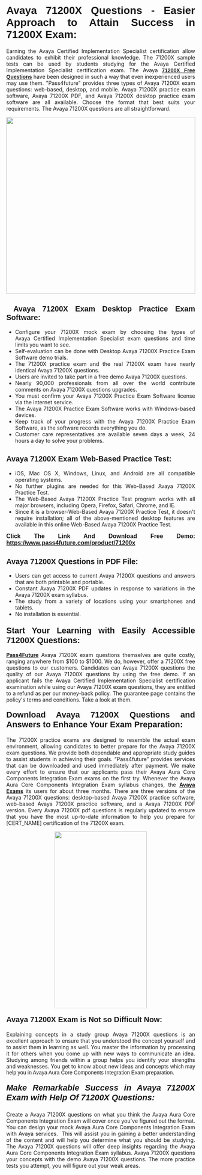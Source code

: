 <h1 style="text-align: justify;"><span style="font-family:Tahoma,Geneva,sans-serif;"><strong>Avaya 71200X Questions - Easier Approach to Attain Success in 71200X Exam:</strong></span></h1>

<p style="text-align: justify;">Earning the Avaya Certified Implementation Specialist certification allow candidates to exhibit their professional knowledge. The 71200X sample tests can be used by students studying for the Avaya Certified Implementation Specialist certification exam. The Avaya <a href="https://www.pass4future.com/questions/avaya/71200x" target="_blank"><span style="font-family:Tahoma,Geneva,sans-serif;"><strong>71200X Free Questions</strong></span></a> have been designed in such a way that even inexperienced users may use them. "Pass4future" provides three types of Avaya 71200X exam questions: web-based, desktop, and mobile. Avaya 71200X practice exam software, Avaya 71200X PDF, and Avaya 71200X desktop practice exam software are all available. Choose the format that best suits your requirements. The Avaya 71200X questions are all straightforward.</p>

<p style="text-align: justify;"><a href="https://www.pass4future.com/product/71200x" target="_blank"><img alt="" src="https://lh3.googleusercontent.com/pw/AM-JKLU5_aushiRQbaoUdVonD_1om6esFnUm_j21jdeI1V3aesz_ETcO2Y8QVj0ZamD1vJ__MzXKNoh3XzzrDTXgudBuMwEatvdphNwcixeZDIncATvFdVanIchOfqVuIJHbWkG03KYMH2pwXnb7WaAnvI3g=w1366-h490-no?authuser=0" style="width: 100%; height: 470px;" /></a></p>

<h2 style="text-align: justify;"><strong><span style="font-family:Tahoma,Geneva,sans-serif;"><span style="font-size:20px;"> Avaya 71200X Exam Desktop Practice Exam Software:</span></span></strong></h2>

<ul>
	<li style="text-align: justify;">Configure your 71200X mock exam by choosing the types of Avaya Certified Implementation Specialist exam questions and time limits you want to see.</li>
	<li style="text-align: justify;">Self-evaluation can be done with Desktop Avaya 71200X Practice Exam Software demo trials.</li>
	<li style="text-align: justify;">The 71200X practice exam and the real 71200X exam have nearly identical Avaya 71200X questions.</li>
	<li style="text-align: justify;">Users are invited to take part in a free demo Avaya 71200X questions.</li>
	<li style="text-align: justify;">Nearly 90,000 professionals from all over the world contribute comments on Avaya 71200X questions upgrades.</li>
	<li style="text-align: justify;">You must confirm your Avaya 71200X Practice Exam Software license via the internet service.</li>
	<li style="text-align: justify;">The Avaya 71200X Practice Exam Software works with Windows-based devices.</li>
	<li style="text-align: justify;">Keep track of your progress with the Avaya 71200X Practice Exam Software, as the software records everything you do.</li>
	<li style="text-align: justify;">Customer care representatives are available seven days a week, 24 hours a day to solve your problems.</li>
</ul>

<h2 style="text-align: justify;"><span style="font-family:Tahoma,Geneva,sans-serif;"><strong><span style="font-size:20px;">Avaya 71200X Exam Web-Based Practice Test:</span></strong></span></h2>

<ul>
	<li style="text-align: justify;">iOS, Mac OS X, Windows, Linux, and Android are all compatible operating systems.</li>
	<li style="text-align: justify;">No further plugins are needed for this Web-Based Avaya 71200X Practice Test.</li>
	<li style="text-align: justify;">The Web-Based Avaya 71200X Practice Test program works with all major browsers, including Opera, Firefox, Safari, Chrome, and IE.</li>
	<li style="text-align: justify;">Since it is a browser-Web-Based Avaya 71200X Practice Test, it doesn't require installation; all of the above-mentioned desktop features are available in this online Web-Based Avaya 71200X Practice Test.</li>
</ul>

<p style="text-align: justify;"><span style="font-family:Tahoma,Geneva,sans-serif;"><span style="font-size:16px;"><strong>Click The Link And Download Free Demo:</strong></span></span> <a href="https://www.pass4future.com/product/71200x" target="_blank"><span style="font-family:Tahoma,Geneva,sans-serif;"><span style="font-size:16px;"><strong>https://www.pass4future.com/product/71200x</strong></span></span></a></p>

<h2 style="text-align: justify;"><strong><span style="font-family:Tahoma,Geneva,sans-serif;"><span style="font-size:20px;">Avaya 71200X Questions in PDF File:</span></span></strong></h2>

<ul>
	<li style="text-align: justify;">Users can get access to current Avaya 71200X questions and answers that are both printable and portable.</li>
	<li style="text-align: justify;">Constant Avaya 71200X PDF updates in response to variations in the Avaya 71200X exam syllabus.</li>
	<li style="text-align: justify;">The study from a variety of locations using your smartphones and tablets.</li>
	<li style="text-align: justify;">No installation is essential.</li>
</ul>

<h3 style="text-align: justify;"><span style="font-family:Tahoma,Geneva,sans-serif;"><strong><span style="font-size:22px;">Start Your Learning with Easily Accessible 71200X Questions:</span></strong></span></h3>

<p style="text-align: justify;"><strong><a href="https://www.pass4future.com/" target="_blank">Pass4Future</a></strong> Avaya 71200X exam questions themselves are quite costly, ranging anywhere from $100 to $1000. We do, however, offer a 71200X free questions to our customers. Candidates can Avaya 71200X questions the quality of our Avaya 71200X questions by using the free demo. If an applicant fails the Avaya Certified Implementation Specialist certification examination while using our Avaya 71200X exam questions, they are entitled to a refund as per our money-back policy. The guarantee page contains the policy's terms and conditions. Take a look at them.</p>

<h4 style="text-align: justify;"><strong><span style="font-family:Tahoma,Geneva,sans-serif;"><span style="font-size:22px;">Download Avaya 71200X Questions and Answers to Enhance Your Exam Preparation:</span></span></strong></h4>

<p style="text-align: justify;">The 71200X practice exams are designed to resemble the actual exam environment, allowing candidates to better prepare for the Avaya 71200X exam questions. We provide both dependable and appropriate study guides to assist students in achieving their goals. “Pass4future” provides services that can be downloaded and used immediately after payment. We make every effort to ensure that our applicants pass their Avaya Aura Core Components Integration Exam exams on the first try. Whenever the Avaya Aura Core Components Integration Exam syllabus changes, the <strong><a href="https://www.pass4future.com/avaya" target="_blank">Avaya Exams</a></strong> its users for about three months. There are three versions of the Avaya 71200X questions: desktop-based Avaya 71200X practice software, web-based Avaya 71200X practice software, and a Avaya 71200X PDF version. Every Avaya 71200X pdf questions is regularly updated to ensure that you have the most up-to-date information to help you prepare for [CERT_NAME] certification of the 71200X exam.</p>

<p style="text-align: center;"><a href="https://www.pass4future.com/product/71200x" target="_blank"><img alt="" src="https://lh3.googleusercontent.com/pw/AM-JKLV3yUm3jiqqIo1xIsj1VJ_UeysYexQY-pRYO0rIFl3vg11QZioN-gzffpw2AfKqFynWuvoXOreWrWS0swpr4xmOSWfwII2jvatteuqrfxiWGFBSHPiZUCoi33jqeymK5dmu-0enyX6tayRCAMHw05jv=s617-no?authuser=0" style="width: 70%; height: 470px;" /></a></p>

<h4 style="text-align: justify;"><strong><span style="font-family:Tahoma,Geneva,sans-serif;"><span style="font-size:20px;">Avaya 71200X Exam is Not so Difficult Now:</span></span></strong></h4>

<p style="text-align: justify;">Explaining concepts in a study group Avaya 71200X questions is an excellent approach to ensure that you understood the concept yourself and to assist them in learning as well. You master the information by processing it for others when you come up with new ways to communicate an idea. Studying among friends within a group helps you identify your strengths and weaknesses. You get to know about new ideas and concepts <span style="font-family:Tahoma,Geneva,sans-serif;">which may help you in Avaya Aura Core Components Integration Exam preparation.</span></p>

<h5 style="text-align: justify;"><span style="font-family:Tahoma,Geneva,sans-serif;"><span style="font-size:22px;"><strong>Make Remarkable Success in Avaya 71200X Exam with Help Of 71200X Questions:</strong></span></span></h5>

<p style="text-align: justify;">Create a Avaya 71200X questions on what you think the Avaya Aura Core Components Integration Exam will cover once you've figured out the format. You can design your mock Avaya Aura Core Components Integration Exam with Avaya services.  This will assist you in gaining a better understanding of the content and will help you determine what you should be studying. The Avaya 71200X questions will offer deep insights regarding the Avaya Aura Core Components Integration Exam syllabus. Avaya 71200X questions your concepts with the demo Avaya 71200X questions. The more practice tests you attempt, you will figure out your weak areas.</p>
